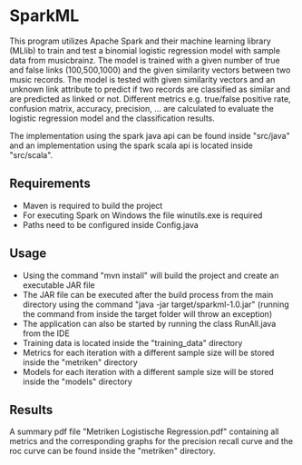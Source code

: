 # SparkML

This program utilizes Apache Spark and their machine learning library (MLlib) to train and test a binomial logistic regression model with sample data from musicbrainz. The model is trained with a given number of true and false links (100,500,1000) and the given similarity vectors between two music records. The model is tested with given similarity vectors and an unknown link attribute to predict if two records are classified as similar and are predicted as linked or not. Different metrics e.g. true/false positive rate, confusion matrix, accuracy, precision, ... are calculated to evaluate the logistic regression model and the classification results.

The implementation using the spark java api can be found inside "src/java" and an implementation using the spark scala api is located inside "src/scala".

## Requirements

- Maven is required to build the project
- For executing Spark on Windows the file winutils.exe is required
- Paths need to be configured inside Config.java

## Usage

- Using the command "mvn install" will build the project and create an executable JAR file
- The JAR file can be executed after the build process from the main directory using the command "java -jar target/sparkml-1.0.jar" (running the command from inside the target folder will throw an exception)
- The application can also be started by running the class RunAll.java from the IDE
- Training data is located inside the "training_data" directory
- Metrics for each iteration with a different sample size will be stored inside the "metriken" directory
- Models for each iteration with a different sample size will be stored inside the "models" directory

## Results

A summary pdf file "Metriken Logistische Regression.pdf" containing all metrics and the corresponding graphs for the precision recall curve and the roc curve can be found inside the "metriken" directory.
